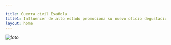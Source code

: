 ```yaml
---

title: Guerra civil Esañola
title1: Influencer de alto estado promociona su nuevo oficio degustación de helados
layout: home
---
```

![foto](![image](https://github.com/user-attachments/assets/90678886-dca9-4c1a-add4-8c1935bcff1c)
)

